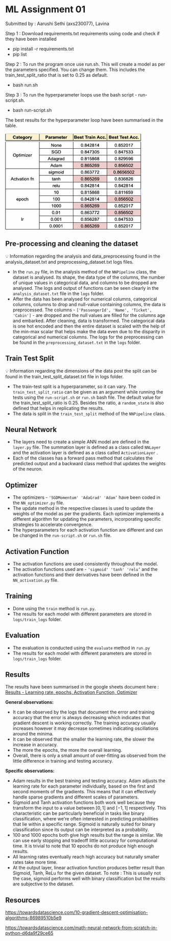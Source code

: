 # ML Assignment 01

Submitted by : Aarushi Sethi (axs230077), Lavina

Step 1 : Download requirements.txt requirements using code and check if they have been installed<br>

- pip install -r requirements.txt
- pip list

Step 2 : To run the program once use run.sh. This will create a model as per the parameters specified. You can change them.
This includes the train_test_split_ratio that is set to 0.25 as default.<br>

- bash run.sh

Step 3 : To run the hyperparameter loops use the bash script - run-script.sh.<br>

- bash run-script.sh

The best results for the hyperparameter loop have been summarised in the table.<br><br>
<img src="best-params-table.png" width="425" height="300" alt="Best Params Table">

## Pre-processing and cleaning the dataset

<aside>
💡 Information regarding the analysis and data_preprocessing found in the analysis_dataset.txt and preprocessing_dataset.txt logs files.

</aside>

- In the `run.py` file, in the analysis method of the `NNPipeline` class, the dataset is analysed. Its shape, the data type of the columns, the number of unique values in categorical data, and columns to be dropped are analysed. The logs and output of functions can be seen clearly in the `analysis_dataset.txt` file in the `logs` folder.
- After the data has been analysed for numerical columns, categorical columns, columns to drop and null-value containing columns, the data is preprocessed. The columns - `['PassengerId', 'Name', 'Ticket', 'Cabin']` - are dropped and the null values are filled for the columns age and embarked. After cleaning, data is transformed. The categorical data is one hot encoded and then the entire dataset is scaled with the help of the min-max scalar that helps make the data even due to the disparity in categorical and numerical columns. The logs for the preprocessing can be found in the `preprocessing_dataset.txt` in the `logs` folder.

## Train Test Split

<aside>
💡 Information regarding the dimensions of the data post the split can be found in the train_test_split_dataset.txt file in logs folder.

</aside>

- The train-test split is a hyperparameter, so it can vary. The `train_test_split_ratio` can be given as an argument while running the tests using the `run-script.sh` or `run.sh` bash file. The default value for the train_test_split_ratio is 0.25. Besides the ratio, a `random_state` is also defined that helps in replicating the results.
- The data is split in the `train_test_split` method of the `NNPipeline` class.

## Neural Network

- The layers need to create a simple ANN model are defined in the `layer.py` file. The summation layer is defined as a class called `NNLayer` and the activation layer is defined as a class called `ActivationLayer` .
- Each of the classes has a forward pass method that calculates the predicted output and a backward class method that updates the weights of the neuron.

## Optimizer

- The optimizers - `'SGDMomentum' 'AdaGrad' 'Adam’` have been coded in the `NN_optimizer.py` file.
- The update method in the respective classes is used to update the weights of the model as per the gradients. Each optimizer implements a different algorithm for updating the parameters, incorporating specific strategies to accelerate convergence.
- The hyperparameters for each activation function are different and can be changed in the `run-script.sh` or `run.sh` file.

## Activation Function

- The activation functions are used consistently throughout the model.
- The activation functions used are - `'sigmoid' 'tanh' 'relu’` and the activation functions and their derivatives have been defined in the `NN_activation.py` file.

## Training

- Done using the `train` method is `run.py`.
- The results for each model with different parameters are stored in `logs/train_logs` folder.

## Evaluation

- The evaluation is conducted using the `evaluate` method in `run.py`
- The results for each model with different parameters are stored in `logs/train_logs` folder.

## Results

The results have been summarised in the google sheets document here :
[Results - Learning rate, epochs, Activation Function, Optimizer](https://docs.google.com/spreadsheets/d/1G4C6pWE73lqlTGy_0edMtb8s73BmS8kH8pI0LzCAp0Y/edit?usp=sharing)

**General observations:**

- It can be observed by the logs that document the error and training accuracy that the error is always decreasing which indicates that gradient descent is working correctly. The training accuracy usually increases however it may decrease sometimes indicating oscillations around the minima.
- It can be observed that the smaller the learning rate, the slower the increase in accuracy.
- The more the epochs, the more the overall learning.
- Overall, there is only a small amount of over-fitting as observed from the little difference in training and testing accuracy.

**Specific observations:**

- Adam results in the best training and testing accuracy. Adam adjusts the learning rate for each parameter individually, based on the first and second moments of the gradients. This means that it can effectively handle sparse gradients and different scales of parameters.
- Sigmoid and Tanh activation functions both work well because they transform the input to a value between $[0,1]$ and $[-1,1]$ respectively. This characteristic can be particularly beneficial in tasks like binary classification, where we're often interested in predicting probabilities that lie within a specific range. Sigmoid is naturally suited for binary classification since its output can be interpreted as a probability.
- 100 and 1000 epochs both give high results but the range is similar. We can use early stopping and tradeoff little accuracy for computational time. It is trivial to note that 10 epochs do not produce high enough results.
- All learning rates eventually reach high accuracy but naturally smaller rates take more time.
- At the output layer, linear activation function produces better result than Sigmoid, Tanh, ReLu for the given dataset. To note : This is usually not the case, sigmoid performs well with binary classification but the results are subjective to the dataset.

## Resources

https://towardsdatascience.com/10-gradient-descent-optimisation-algorithms-86989510b5e9

https://towardsdatascience.com/math-neural-network-from-scratch-in-python-d6da9f29ce65
